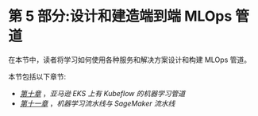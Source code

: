 <title>Part 5:Designing and Building End-to-end MLOps Pipelines</title>

# 第 5 部分:设计和建造端到端 MLOps 管道

在本节中，读者将学习如何使用各种服务和解决方案设计和构建 MLOps 管道。

本节包括以下章节:

*   [*第十章*](B18638_10.xhtml#_idTextAnchor215) ，*亚马逊 EKS 上有 Kubeflow 的机器学习管道*
*   [*第十一章*](B18638_11.xhtml#_idTextAnchor231) ，*机器学习流水线与 SageMaker 流水线*